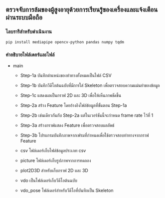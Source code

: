 ## ตรวจจับการล้มของผู้สูงอายุด้วยการเรียนรู้ของเครื่องและแจ้งเตือนผ่านระบบมือถือ
### **ไลบรารีสำหรับดำเนินงาน**

 ```bash
 pip install mediapipe opencv-python pandas numpy tqdm
```

### **คำอธิบายไฟล์เดอร์และไฟล์**
* main
    * Step-1a บันทึกตำแหน่งของท่าทางทั้งหมดเป็นไฟล์ CSV
    * Step-1b บันทึกวีดีโอต้นฉบับที่มีการใส่ Skeleton เพื่อตรวจสอบความแม่นยำของข้อมูล
    * Step-1c แสดงผลเป็นกราฟ 2D และ 3D เพื่อให้เห็นภาพชัดขึ้น
    
    * Step-2a สร้าง Feature โดยอ้างอิงไฟล์ข้อมูลที่ขั้นตอน Step-1a
    * Step-2b เช่นเดียวกันกับ Step-2a แต่ในเวอร์ชันนี้จะกำหนด frame rate ไว้ที่ 1
    
    * Step-3a สร้างกราฟแสดง Feature เพื่อตรวจสอบผลลัพธ์
    * Step-3b โปรแกรมบันทึกภาพจากเฟรมที่กำหนดเพื่อใช้ตรวจสอบท่าทางจากกราฟ Feature

    * csv โฟล์เดอร์เก็บไฟล์ข้อมูลประเภท csv
    * picture โฟล์เดอร์เก็บรูปภาพจากการทดลอง
    * plot2D3D สำหรับเก็บกราฟ 2D และ 3D
    * vdo เป็นโฟล์เดอร์เก็บวีดีโอต้นฉบับ
    * vdo_pose โฟล์เดอร์สำหรับวีดีโอที่บันทึกเป็น Skeleton
